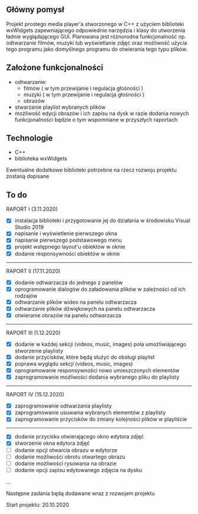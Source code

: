 ## Główny pomysł
Projekt prostego media player'a  stworzonego w C++ z użyciem biblioteki wxWidgets zapewniającego odpowiednie narzędzia i klasy do utworzenia ładnie wyglądającego GUI.
Planowana jest różnorodna funkcjonalność np. odtwarzanie filmów, muzyki lub wyświetlanie zdjęć oraz możliwość użycia tego programu jako domyślnego programu do otwierania tego typu plików.
## Założone funkcjonalności
 - odtwarzanie:
	 - filmów ( w tym przewijanie i regulacja głośności )
	 - muzyki ( w tym przewijanie i regulacja głośności )
	 - obrazów
- stwarzanie playlist wybranych plików
- możliwość edycji obrazów i ich zapisu na dysk
w razie dodania nowych funkcjonalności będzie o tym wspomniane w przyszłych raportach

## Technologie
- C++
- biblioteka wxWidgets

Ewentualne dodatkowe biblioteki potrzebne na rzecz rozwoju projektu zostaną dopisane
 
 ## To do
 RAPORT I (3.11.2020)
 - [x] instalacja biblioteki i przygotowanie jej do działania w środowisku Visual Studio 2019
 - [x] napisanie i wyświetlenie pierwszego okna
 - [x] napisanie pierwszego podstawowego menu 
 - [x] projekt wstępnego layout'u obiektów w oknie
 - [x] dodanie responsywności obiektów w oknie
---
 RAPORT II (17.11.2020)
 - [x] dodanie odtwarzacza do jednego z panelów
 - [x] oprogramowanie dialogów do załadowania plików w zależności od ich rodzajów
 - [x] odtwarzanie plików wideo na panelu odtwarzacza
 - [x] odtwarzanie plików dźwiękowych na panelu odtwarzacza
 - [x] otwieranie obrazów na panelu odtwarzacza
---
RAPORT III (1.12.2020)
 - [x] dodanie w każdej sekcji (videos, music, images) pola umożliwiającego stworzenie playlisty
 - [x] dodanie przycisków, które będą służyć do obsługi playlist
 - [x] poprawa wyglądu sekcji (videos, music, images)
 - [x] oprogramowanie responsywności nowo umieszczonych elementów 
 - [x] zaprogramowanie możliwości dodania wybranego pliku do playlisty
---
RAPORT IV (15.12.2020)
 - [x] zaprogramowanie odtwarzania playlisty
 - [x] zaprogramowanie usuwania wybranych elementów z playlisty
 - [x] zaprogramowanie przycisków do zmiany kolejności plików w playliście
 ---
 - [x] dodanie przycisku otwierającego okno edytora zdjęć
 - [x] stworzenie okna edytora zdjęć
 - [ ] dodanie opcji otwarcia obrazu w edytorze
 - [ ] dodanie możliwości obrotu otwartego obrazu
 - [ ] dodanie możliwości rysowania na obrazie
-  [ ] dodanie opcji zapisu edytowanego zdjęcia na dysku

 ...
 
 Następne zadania będą dodawane wraz z rozwojem projektu

Start projektu: 20.10.2020
 
